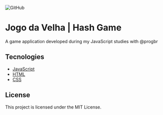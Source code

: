 ![GitHub](https://img.shields.io/github/license/ivangeier/Hash-Game?style=for-the-badge)

# Jogo da Velha | Hash Game

A game application developed during my JavaScript studies with @progbr


## Tecnologies

- [JavaScript](https://developer.mozilla.org/pt-BR/docs/Web/JavaScript)
- [HTML](https://developer.mozilla.org/pt-BR/docs/Web/HTML)
- [CSS](https://developer.mozilla.org/pt-BR/docs/Web/CSS)

## License

This project is licensed under the MIT License.





